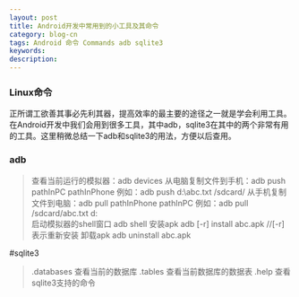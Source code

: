 ```yaml
---
layout: post
title: Android开发中常用到的小工具及其命令
category: blog-cn
tags: Android 命令 Commands adb sqlite3
keywords: 
description:
---
```



### Linux命令

正所谓工欲善其事必先利其器，提高效率的最主要的途径之一就是学会利用工具。在Android开发中我们会用到很多工具，其中adb，sqlite3在其中的两个非常有用的工具。这里稍微总结一下adb和sqlite3的用法，方便以后查用。

### adb

>查看当前运行的模拟器：adb devices
>从电脑复制文件到手机：adb push pathInPC pathInPhone 
 例如：adb push d:\abc.txt /sdcard/
>从手机复制文件到电脑：adb pull pathInPhone pathInPC
 例如：adb pull /sdcard/abc.txt d:\
>启动模拟器的shell窗口 adb shell
>安装apk adb [-r] install abc.apk //[-r]表示重新安装
>卸载apk adb uninstall abc.apk

#sqlite3

> .databases 查看当前的数据库
> .tables 查看当前数据库的数据表
> .help 查看sqlite3支持的命令



